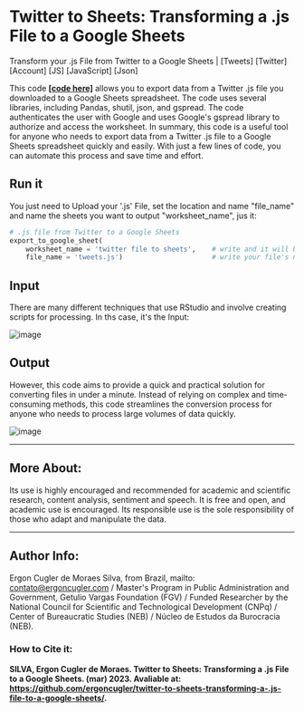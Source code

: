 # Twitter to Sheets: Transforming a .js File to a Google Sheets
Transform your .js File from Twitter to a Google Sheets | [Tweets] [Twitter] [Account] [JS] [JavaScript] [Json]

This code **<a href="https://github.com/ergoncugler/twitter-to-sheets-transforming-a-.js-file-to-a-google-sheets/blob/main/js-to-gsheets.py">[code here]</a>** allows you to export data from a Twitter .js file you downloaded to a Google Sheets spreadsheet. The code uses several libraries, including Pandas, shutil, json, and gspread. The code authenticates the user with Google and uses Google's gspread library to authorize and access the worksheet. In summary, this code is a useful tool for anyone who needs to export data from a Twitter .js file to a Google Sheets spreadsheet quickly and easily. With just a few lines of code, you can automate this process and save time and effort.

## Run it

You just need to Upload your '.js' File, set the location and name "file_name" and name the sheets you want to output "worksheet_name", jus it:

```python
# .js file from Twitter to a Google Sheets
export_to_google_sheet(
    worksheet_name = 'twitter file to sheets',    # write and it will be created in your Drive
    file_name = 'tweets.js')                      # write your file's name (you must upload it)
```

## Input

There are many different techniques that use RStudio and involve creating scripts for processing. In ths case, it's the Input:

![image](https://user-images.githubusercontent.com/81989837/227797582-8913b71a-2ae2-4a2c-9b18-d185a5df2d8a.png)

## Output

However, this code aims to provide a quick and practical solution for converting files in under a minute. Instead of relying on complex and time-consuming methods, this code streamlines the conversion process for anyone who needs to process large volumes of data quickly.

![image](https://user-images.githubusercontent.com/81989837/227797638-2f8452ee-40a1-4fc2-85c2-1efac013654a.png)



___

## More About:

Its use is highly encouraged and recommended for academic and scientific research, content analysis, sentiment and speech. It is free and open, and academic use is encouraged. Its responsible use is the sole responsibility of those who adapt and manipulate the data.

___

## Author Info:

Ergon Cugler de Moraes Silva, from Brazil, mailto: <a href="contato@ergoncugler.com">contato@ergoncugler.com</a> / Master's Program in Public Administration and Government, Getulio Vargas Foundation (FGV) / Funded Researcher by the National Council for Scientific and Technological Development (CNPq) / Center of Bureaucratic Studies (NEB) / Núcleo de Estudos da Burocracia (NEB).

### How to Cite it:

**SILVA, Ergon Cugler de Moraes. Twitter to Sheets: Transforming a .js File to a Google Sheets. (mar) 2023. Avaliable at: <a>https://github.com/ergoncugler/twitter-to-sheets-transforming-a-.js-file-to-a-google-sheets/<a>.**
